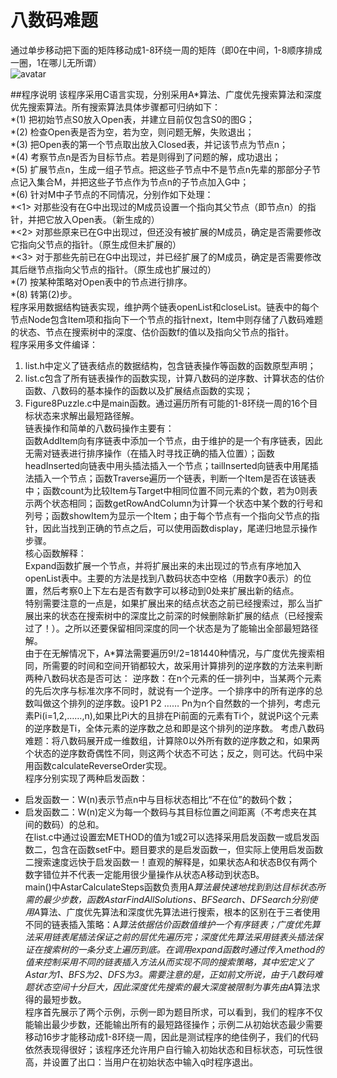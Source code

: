 # 八数码难题
通过单步移动把下面的矩阵移动成1-8环绕一周的矩阵（即0在中间，1-8顺序排成一圈，1在哪儿无所谓）  
![avatar](https://github.com/KevinNum1/IntelligentSearch/blob/master/images/figure8matrix.png)

##程序说明
该程序采用C语言实现，分别采用A*算法、广度优先搜索算法和深度优先搜索算法。所有搜索算法具体步骤都可归纳如下：  
*(1)	把初始节点S0放入Open表，并建立目前仅包含S0的图G；  
*(2)	检查Open表是否为空，若为空，则问题无解，失败退出；  
*(3)	把Open表的第一个节点取出放入Closed表，并记该节点为节点n；  
*(4)	考察节点n是否为目标节点。若是则得到了问题的解，成功退出；  
*(5)	扩展节点n，生成一组子节点。把这些子节点中不是节点n先辈的那部分子节点记入集合M，并把这些子节点作为节点n的子节点加入G中；  
*(6)	针对M中子节点的不同情况，分别作如下处理：  
*<1>	对那些没有在G中出现过的M成员设置一个指向其父节点（即节点n）的指针，并把它放入Open表。（新生成的）  
*<2>	对那些原来已在G中出现过，但还没有被扩展的M成员，确定是否需要修改它指向父节点的指针。（原生成但未扩展的）  
*<3>	对于那些先前已在G中出现过，并已经扩展了的M成员，确定是否需要修改其后继节点指向父节点的指针。（原生成也扩展过的）  
*(7)	按某种策略对Open表中的节点进行排序。  
*(8)	转第(2)步。    
程序采用数据结构链表实现，维护两个链表openList和closeList。链表中的每个节点Node包含Item项和指向下一个节点的指针next，Item中则存储了八数码难题的状态、节点在搜索树中的深度、估价函数f的值以及指向父节点的指针。  
程序采用多文件编译：  
1)	list.h中定义了链表结点的数据结构，包含链表操作等函数的函数原型声明；  
2)	list.c包含了所有链表操作的函数实现，计算八数码的逆序数、计算状态的估价函数、八数码的基本操作的函数以及扩展结点函数的实现；  
3)	Figure8Puzzle.c中是main函数。通过遍历所有可能的1-8环绕一周的16个目标状态来求解出最短路径解。  
链表操作和简单的八数码操作主要有：  
函数AddItem向有序链表中添加一个节点，由于维护的是一个有序链表，因此无需对链表进行排序操作（在插入时寻找正确的插入位置）；函数headInserted向链表中用头插法插入一个节点；tailInserted向链表中用尾插法插入一个节点；函数Traverse遍历一个链表，判断一个Item是否在该链表中；函数count为比较Item与Target中相同位置不同元素的个数，若为0则表示两个状态相同；函数getRowAndColumn为计算一个状态中某个数的行号和列号；函数showItem为显示一个Item；由于每个节点有一个指向父节点的指针，因此当找到正确的节点之后，可以使用函数display，尾递归地显示操作步骤。  
核心函数解释：  
Expand函数扩展一个节点，并将扩展出来的未出现过的节点有序地加入openList表中。主要的方法是找到八数码状态中空格（用数字0表示）的位置，然后考察0上下左右是否有数字可以移动到0处来扩展出新的结点。  
特别需要注意的一点是，如果扩展出来的结点状态之前已经搜索过，那么当扩展出来的状态在搜索树中的深度比之前深的时候删除新扩展的结点（已经搜索过了！）。之所以还要保留相同深度的同一个状态是为了能输出全部最短路径解。  
由于在无解情况下，A*算法需要遍历9!/2=181440种情况，与广度优先搜索相同，所需要的时间和空间开销都较大，故采用计算排列的逆序数的方法来判断两种八数码状态是否可达：
逆序数：在n个元素的任一排列中，当某两个元素的先后次序与标准次序不同时，就说有一个逆序。一个排序中的所有逆序的总数叫做这个排列的逆序数。设P1 P2 …… Pn为n个自然数的一个排列，考虑元素Pi(i=1,2,……,n),如果比Pi大的且排在Pi前面的元素有Ti个，就说Pi这个元素的逆序数是Ti，全体元素的逆序数之总和即是这个排列的逆序数。
考虑八数码难题：将八数码展开成一维数组，计算除0以外所有数的逆序数之和，如果两个状态的逆序数奇偶性不同，则这两个状态不可达；反之，则可达。代码中采用函数calculateReverseOrder实现。  
程序分别实现了两种启发函数：  
* 启发函数一：W(n)表示节点n中与目标状态相比“不在位”的数码个数；  
* 启发函数二：W(n)定义为每一个数码与其目标位置之间距离（不考虑夹在其间的数码）的总和。  
在list.c中通过设置宏METHOD的值为1或2可以选择采用启发函数一或启发函数二，包含在函数setF中。题目要求的是启发函数一，但实际上使用启发函数二搜索速度远快于启发函数一！直观的解释是，如果状态A和状态B仅有两个数字错位并不代表一定能用很少量操作从状态A移动到状态B。  
main()中AstarCalculateSteps函数负责用A*算法最快速地找到到达目标状态所需的最少步数，函数AstarFindAllSolutions、BFSearch、DFSearch分别使用A*算法、广度优先算法和深度优先算法进行搜索，根本的区别在于三者使用不同的链表插入策略：A*算法依据估价函数值维护一个有序链表；广度优先算法采用链表尾插法保证之前的层优先遍历完；深度优先算法采用链表头插法保证在搜索树的一条分支上遍历到底。在调用expand函数时通过传入method的值来控制采用不同的链表插入方法从而实现不同的搜索策略，其中宏定义了Astar为1、BFS为2、DFS为3。需要注意的是，正如前文所说，由于八数码难题状态空间十分巨大，因此深度优先搜索的最大深度被限制为事先由A*算法求得的最短步数。  
程序首先展示了两个示例，示例一即为题目所求，可以看到，我们的程序不仅能输出最少步数，还能输出所有的最短路径操作；示例二从初始状态最少需要移动16步才能移动成1-8环绕一周，因此是测试程序的绝佳例子，我们的代码依然表现得很好；该程序还允许用户自行输入初始状态和目标状态，可玩性很高，并设置了出口：当用户在初始状态中输入q时程序退出。  
